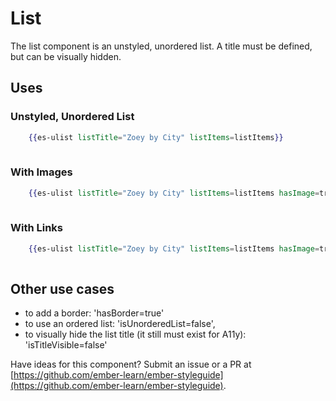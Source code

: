 # List

The list component is an unstyled, unordered list. A title must be defined, but can be visually hidden.

## Uses

### Unstyled, Unordered List

```handlebars
    {{es-ulist listTitle="Zoey by City" listItems=listItems}}
  
```

### With Images

```handlebars
    {{es-ulist listTitle="Zoey by City" listItems=listItems hasImage=true}}
  
```

### With Links

```handlebars
    {{es-ulist listTitle="Zoey by City" listItems=listItems hasImage=true hasLink=true}}
  
```

## Other use cases

- to add a border: 'hasBorder=true'
- to use an ordered list: 'isUnorderedList=false',
- to visually hide the list title (it still must exist for A11y): 'isTitleVisible=false' 

<aside role="note">

Have ideas for this component? Submit an issue or a PR at [https://github.com/ember-learn/ember-styleguide](https://github.com/ember-learn/ember-styleguide).

</aside>